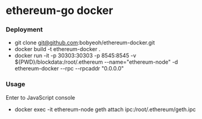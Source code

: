 # ethereum-go docker

### Deployment ###
* git clone git@github.com:bobyeoh/ethereum-docker.git
* docker build -t ethereum-docker .
* docker run -it -p 30303:30303 -p 8545:8545 -v ${PWD}/blockdata:/root/.ethereum --name="ethereum-node" -d ethereum-docker --rpc --rpcaddr "0.0.0.0"

### Usage ###
Enter to JavaScript console 
* docker exec -it ethereum-node geth attach ipc:/root/.ethereum/geth.ipc